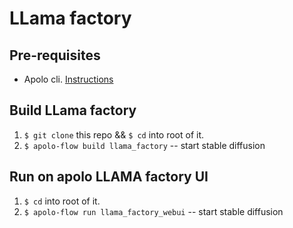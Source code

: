 # LLama factory

## Pre-requisites
* Apolo cli. [Instructions](https://docs.apolo.us/index/cli/installing)

## Build LLama factory
1. `$ git clone` this repo && `$ cd` into root of it.
2. `$ apolo-flow build llama_factory` -- start stable diffusion

## Run on apolo LLAMA factory UI

1. `$ cd` into root of it.
2. `$ apolo-flow run llama_factory_webui` -- start stable diffusion
